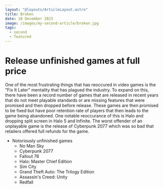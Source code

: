 ```yaml
---
layout: "@layouts/ArticleLayout.astro"
title: Broken
date: 10 December 2023
image: /images/my-second-article/broken.jpg
tags:
  - second
  - featured
---
```


# Release unfinished games at full price

One of the most frustrating things that has reoccured in video games is the "Fix It Later" mentality that has plagued the industry. To expand on this, there have been a record number of games that are released in recent years that do not meet playable standards or are missing features that were promised and then dropped before release. These games are then promised to be fixed but have poor retention rate of players that then leads to the game being abandoned. One notable reoccurance of this is Halo and dropping split screen in Halo 5 and Infinite. The worst offender of an unplayable game is the release of Cyberpunk 2077 which was so bad that retailers offered full refunds for the game. 

* Notoriously unfinished games
    * No Man Sky
    * Cyberpunk 2077
    * Fallout 76
    * Halo: Master Chief Edition
    * Sim City
    * Grand Theft Auto: The Trilogy Edition
    * Assassin's Creed: Unity
    * Redfall

